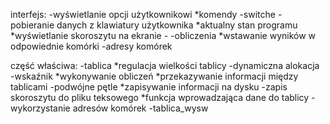 interfejs:
	-wyświetlanie opcji użytkownikowi
		*komendy
			-switche
			-pobieranie danych z klawiatury użytkownika
		*aktualny stan programu
		*wyświetlanie skoroszytu na ekranie
			-
	-obliczenia
		*wstawanie wyników w odpowiednie komórki
			-adresy komórek
		
część właściwa:
	-tablica
		*regulacja wielkości tablicy
			-dynamiczna alokacja
			-wskaźnik
		*wykonywanie obliczeń
		*przekazywanie informacji między tablicami
			-podwójne pętle
		*zapisywanie informacji na dysku
			-zapis skoroszytu do pliku teksowego
		*funkcja wprowadzająca dane do tablicy
			-wykorzystanie adresów komórek
	-tablica_wysw
		
			
		
